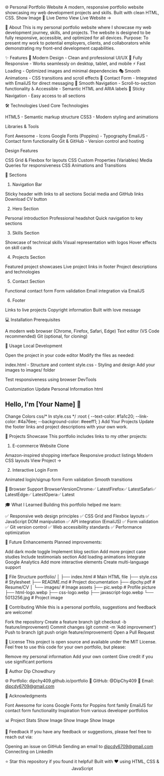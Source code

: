 🌐 Personal Portfolio Website
A modern, responsive portfolio website showcasing my web development projects and skills. Built with clean HTML, CSS.
Show Image
🚀 Live Demo
View Live Website →

📖 About
This is my personal portfolio website where I showcase my web development journey, skills, and projects. The website is designed to be fully responsive, accessible, and optimized for all devices.
Purpose: To present my work to potential employers, clients, and collaborators while demonstrating my front-end development capabilities.

✨ Features
🎨 Modern Design - Clean and professional UI/UX
📱 Fully Responsive - Works seamlessly on desktop, tablet, and mobile
⚡ Fast Loading - Optimized images and minimal dependencies
🎭 Smooth Animations - CSS transitions and scroll effects
📧 Contact Form - Integrated with EmailJS for direct messaging
🎯 Smooth Navigation - Scroll-to-section functionality
♿ Accessible - Semantic HTML and ARIA labels
🌙 Sticky Navigation - Easy access to all sections


🛠️ Technologies Used
Core Technologies

HTML5 - Semantic markup structure
CSS3 - Modern styling and animations

Libraries & Tools

Font Awesome - Icons
Google Fonts (Poppins) - Typography
EmailJS - Contact form functionality
Git & GitHub - Version control and hosting

Design Features

CSS Grid & Flexbox for layouts
CSS Custom Properties (Variables)
Media Queries for responsiveness
CSS Animations and Transitions


📑 Sections
1. Navigation Bar

Sticky header with links to all sections
Social media and GitHub links
Download CV button

2. Hero Section

Personal introduction
Professional headshot
Quick navigation to key sections

3. Skills Section

Showcase of technical skills
Visual representation with logos
Hover effects on skill cards

4. Projects Section

Featured project showcases
Live project links in footer
Project descriptions and technologies

5. Contact Section

Functional contact form
Form validation
Email integration via EmailJS

6. Footer

Links to live projects
Copyright information
Built with love message


💻 Installation
Prerequisites

A modern web browser (Chrome, Firefox, Safari, Edge)
Text editor (VS Code recommended)
Git (optional, for cloning)


🎯 Usage
Local Development

Open the project in your code editor
Modify the files as needed:

index.html - Structure and content
style.css - Styling and design
Add your images to images/ folder


Test responsiveness using browser DevTools

Customization
Update Personal Information
html<!-- In index.html -->
<h2>Hello, I'm [Your Name] 👋</h2>
Change Colors
css/* In style.css */
:root {
  --text-color: #1a1c20;
  --link-color: #4a76ee;
  --background-color: #eeeff1;
}
Add Your Projects
Update the footer links and project descriptions with your own work.

🎨 Projects Showcase
This portfolio includes links to my other projects:
1. E-commerce Website Clone

Amazon-inspired shopping interface
Responsive product listings
Modern CSS layouts
View Project →

2. Interactive Login Form

Animated login/signup form
Form validation
Smooth transitions




📱 Browser Support
BrowserVersionChrome✅ LatestFirefox✅ LatestSafari✅ LatestEdge✅ LatestOpera✅ Latest

🎓 What I Learned
Building this portfolio helped me learn:

✅ Responsive web design principles
✅ CSS Grid and Flexbox layouts
✅ JavaScript DOM manipulation
✅ API integration (EmailJS)
✅ Form validation
✅ Git version control
✅ Web accessibility standards
✅ Performance optimization


🚀 Future Enhancements
Planned improvements:

 Add dark mode toggle
 Implement blog section
 Add more project case studies
 Include testimonials section
 Add loading animations
 Integrate Google Analytics
 Add more interactive elements
 Create multi-language support


📄 File Structure
portfolio/
│
├── index.html          # Main HTML file
├── style.css           # Stylesheet
├── README.md           # Project documentation
├── dipchy.pdf          # Resume/CV
│
└── images/            # Image assets
    ├── pic.webp       # Profile picture
    ├── html-logo.webp
    ├── css-logo.webp
    ├── javascript-logo.webp
    └── 5013256.jpg    # Project image

🤝 Contributing
While this is a personal portfolio, suggestions and feedback are welcome!

Fork the repository
Create a feature branch (git checkout -b feature/improvement)
Commit changes (git commit -m 'Add improvement')
Push to branch (git push origin feature/improvement)
Open a Pull Request


📝 License
This project is open source and available under the MIT License.
Feel free to use this code for your own portfolio, but please:

Remove my personal information
Add your own content
Give credit if you use significant portions


👤 Author
Dip Chowdhury

🌐 Portfolio: dipchy409.github.io/portfolio
💼 GitHub: @DipChy409
📧 Email: dipcdy6709@gmail.com


🙏 Acknowledgments

Font Awesome for icons
Google Fonts for Poppins font family
EmailJS for contact form functionality
Inspiration from various developer portfolios


📊 Project Stats
Show Image
Show Image
Show Image

💬 Feedback
If you have any feedback or suggestions, please feel free to reach out via:

Opening an issue on GitHub
Sending an email to dipcdy6709@gmail.com
Connecting on LinkedIn


<div align="center">
⭐ Star this repository if you found it helpful!
Built with ❤️ using HTML, CSS & JavaScript
</div>

